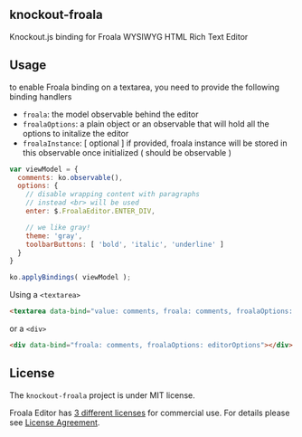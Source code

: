 ## knockout-froala

Knockout.js binding for Froala WYSIWYG HTML Rich Text Editor

## Usage

to enable Froala binding on a textarea, you need to provide the following binding handlers 

* `froala`: the model observable behind the editor
* `froalaOptions`: a plain object or an observable that will hold all the options to initalize the editor
* `froalaInstance`: [ optional ] if provided, froala instance will be stored in this observable once initialized ( should be observable ) 

```js
var viewModel = {
  comments: ko.observable(),
  options: {
    // disable wrapping content with paragraphs
    // instead <br> will be used
    enter: $.FroalaEditor.ENTER_DIV,

    // we like gray!
    theme: 'gray',
    toolbarButtons: [ 'bold', 'italic', 'underline' ]
  }
}

ko.applyBindings( viewModel );
```

Using a `<textarea>`

```html
<textarea data-bind="value: comments, froala: comments, froalaOptions: editorOptions"></textarea>
```

or a `<div>`

```html
<div data-bind="froala: comments, froalaOptions: editorOptions"></div>
```


## License

The `knockout-froala` project is under MIT license.

Froala Editor has [3 different licenses](http://froala.com/wysiwyg-editor/pricing) for commercial use.
For details please see [License Agreement](http://froala.com/wysiwyg-editor/terms).
